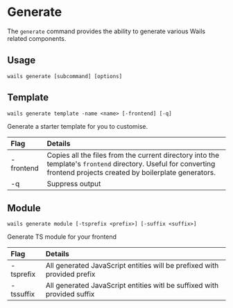 # Generate

The `generate` command provides the ability to generate various Wails related components.

## Usage

`wails generate [subcommand] [options]`

## Template

`wails generate template -name <name> [-frontend] [-q]`

Generate a starter template for you to customise.

| Flag           | Details      | 
| :------------- | :----------- | 
| -frontend  | Copies all the files from the current directory into the template's `frontend` directory. Useful for converting frontend projects created by boilerplate generators. |
| -q | Suppress output | 


## Module

`wails generate module [-tsprefix <prefix>] [-suffix <suffix>]`

Generate TS module for your frontend

| Flag           | Details      | 
| :------------- | :----------- | 
| -tsprefix  | All generated JavaScript entities will be prefixed with provided prefix |
| -tssuffix | All generated JavaScript entities witl be suffixed with provided suffix | 
